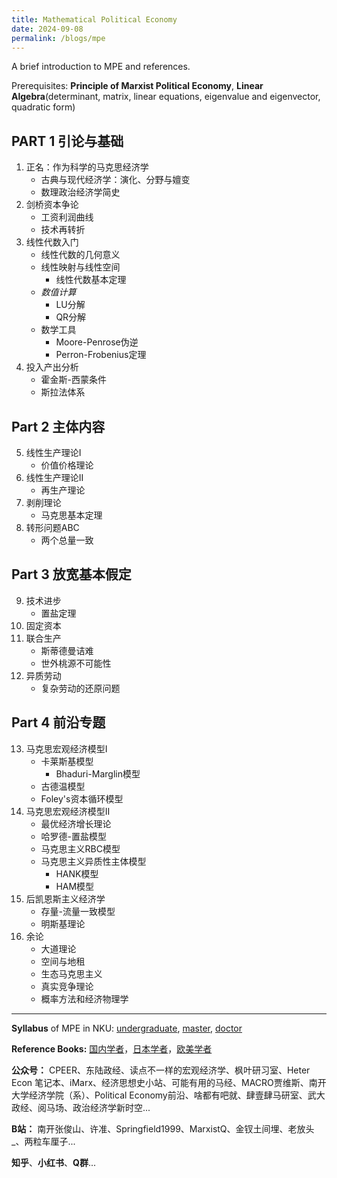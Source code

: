 ```yaml
---
title: Mathematical Political Economy
date: 2024-09-08
permalink: /blogs/mpe
---
```


A brief introduction to MPE and references.

Prerequisites: **Principle of Marxist Political Economy**, **Linear Algebra**(determinant, matrix, linear equations, eigenvalue and eigenvector, quadratic form)  

## PART 1 引论与基础  

1. 正名：作为科学的马克思经济学
	- 古典与现代经济学：演化、分野与嬗变
	- 数理政治经济学简史
2. 剑桥资本争论
	- 工资利润曲线
	- 技术再转折
3. 线性代数入门
	- 线性代数的几何意义
	- 线性映射与线性空间
		- 线性代数基本定理
	- _数值计算_
		- LU分解
		- QR分解
	- 数学工具
		- Moore-Penrose伪逆
		- Perron-Frobenius定理
4. 投入产出分析
	- 霍金斯-西蒙条件
	- 斯拉法体系  

## Part 2 主体内容  

5. 线性生产理论I
	- 价值价格理论
6. 线性生产理论II
	- 再生产理论
7. 剥削理论
	- 马克思基本定理
8. 转形问题ABC
	- 两个总量一致

## Part 3 放宽基本假定  

9. 技术进步
	- 置盐定理
11. 固定资本
12. 联合生产
	- 斯蒂德曼诘难
	- 世外桃源不可能性
13. 异质劳动
	- 复杂劳动的还原问题

## Part 4 前沿专题  

13. 马克思宏观经济模型I
	- 卡莱斯基模型
		- Bhaduri-Marglin模型
	- 古德温模型  
	- Foley's资本循环模型
14. 马克思宏观经济模型II
	- 最优经济增长理论
	- 哈罗德-置盐模型
	- 马克思主义RBC模型
	- 马克思主义异质性主体模型
		- HANK模型
		- HAM模型
15. 后凯恩斯主义经济学
	- 存量-流量一致模型
	- 明斯基理论
16. 余论
	- 大道理论
	- 空间与地租
	- 生态马克思主义
	- 真实竞争理论
	- 概率方法和经济物理学

---

**Syllabus** of MPE in NKU: [undergraduate](http://xishanyu2.github.io/files/MPE_syllabus_undergraduate.pdf), [master](http://xishanyu2.github.io/files/MPE_syllabus_master.pdf), [doctor](http://xishanyu2.github.io/files/MPE_syllabus_doctor.pdf)

**Reference Books:** [国内学者](https://xishanyu2.github.io/blogs/refs/cn)，[日本学者](https://xishanyu2.github.io/blogs/refs/jp)，[欧美学者](https://xishanyu2.github.io/blogs/refs/ea)

**公众号：** CPEER、东陆政经、读点不一样的宏观经济学、枫叶研习室、Heter Econ 笔记本、iMarx、经济思想史小站、可能有用的马经、MACRO贾维斯、南开大学经济学院（系）、Political Economy前沿、啥都有吧就、肆壹肆马研室、武大政经、阅马场、政治经济学新时空...

**B站：** 南开张俊山、许准、Springfield1999、MarxistQ、金钗土间埋、老放头_、两粒车厘子...

**知乎**、**小红书**、**Q群**...

